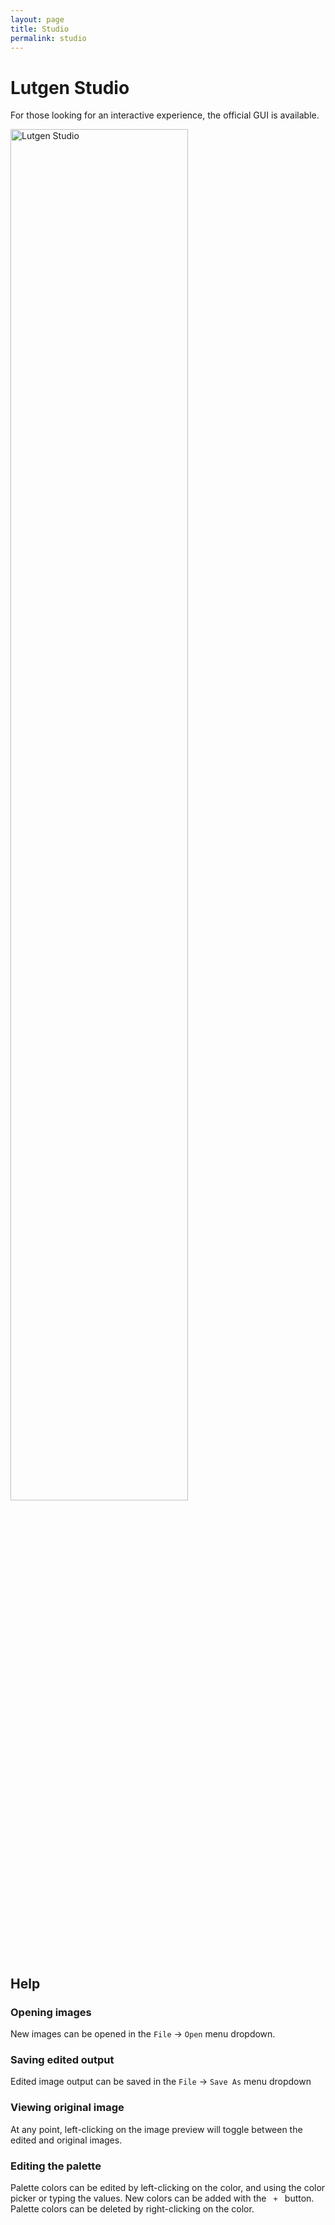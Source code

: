 ```yaml
---
layout: page
title: Studio
permalink: studio
---
```


# Lutgen Studio

For those looking for an interactive experience, the official GUI is available. 

<img width="75%" alt="Lutgen Studio" src="https://github.com/user-attachments/assets/adf2efb6-170b-451f-8cdf-e956af67b112" />

## Help

### Opening images

New images can be opened in the `File` -> `Open` menu dropdown.

### Saving edited output

Edited image output can be saved in the `File` -> `Save As` menu dropdown

### Viewing original image

At any point, left-clicking on the image preview will toggle between the edited and original images.

### Editing the palette

Palette colors can be edited by left-clicking on the color, and using the color picker or typing the values.
New colors can be added with the `  +  ` button. Palette colors can be deleted by right-clicking on the color.
